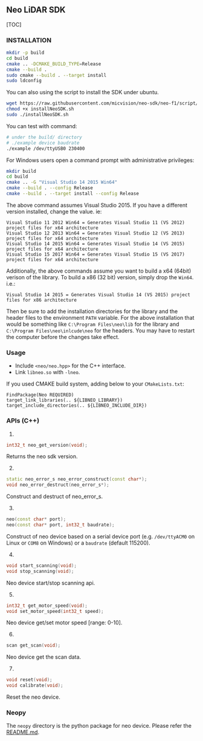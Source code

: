 Neo LiDAR SDK
---
[TOC]

### INSTALLATION

```bash
mkdir -p build
cd build
cmake .. -DCMAKE_BUILD_TYPE=Release
cmake --build .
sudo cmake --build . --target install
sudo ldconfig
```

You can also using the script to install the SDK under ubuntu.

```bash
wget https://raw.githubusercontent.com/micvision/neo-sdk/neo-f1/script/installNeoSDK.sh
chmod +x installNeoSDK.sh
sudo ./installNeoSDK.sh
```

You can test with command:
```bash
# under the build/ directory
# ./example device baudrate
./example /dev/ttyUSB0 230400
```

For Windows users open a command prompt with administrative privileges:

```bash
mkdir build
cd build
cmake .. -G "Visual Studio 14 2015 Win64"
cmake --build . --config Release
cmake --build . --target install --config Release
```

The above command assumes Visual Studio 2015. If you have a different version installed, change the value. ie:

    Visual Studio 11 2012 Win64 = Generates Visual Studio 11 (VS 2012) project files for x64 architecture
    Visual Studio 12 2013 Win64 = Generates Visual Studio 12 (VS 2013) project files for x64 architecture
    Visual Studio 14 2015 Win64 = Generates Visual Studio 14 (VS 2015) project files for x64 architecture
    Visual Studio 15 2017 Win64 = Generates Visual Studio 15 (VS 2017) project files for x64 architecture

Additionally, the above commands assume you want to build a x64 (64bit) verison of the library. To build a x86 (32 bit) version, simply drop the `Win64`. i.e.:

    Visual Studio 14 2015 = Generates Visual Studio 14 (VS 2015) project files for x86 architecture


Then be sure to add the installation directories for the library and the header files to the environment `PATH` variable. For the above installation that would be something like `C:\Program Files\neo\lib` for the library and `C:\Program Files\neo\inlcude\neo` for the headers. You may have to restart the computer before the changes take effect.

### Usage

- Include `<neo/neo.hpp>` for the C++ interface.
- Link `libneo.so` with `-lneo`.

If you used CMAKE build system, adding below to your `CMakeLists.txt`:

    FindPackage(Neo REQUIRED)
    target_link_libraries(.. ${LIBNEO_LIBRARY})
    target_include_directories(.. ${LIBNEO_INCLUDE_DIR})

### APIs (C++)

1. 
``` C++
int32_t neo_get_version(void);
```

Returns the neo sdk version.

2.
``` C++
static neo_error_s neo_error_construct(const char*);
void neo_error_destruct(neo_error_s*);
```

Construct and destruct of neo_error_s.

3.
``` C++
neo(const char* port);
neo(const char* port, int32_t baudrate);
```

Construct of neo device based on a serial device port (e.g. `/dev/ttyACM0` on Linux or `COM8` on Windows)
or a `baudrate` (default 115200).

4.
``` C++
void start_scanning(void);
void stop_scanning(void);
```

Neo device start/stop scanning api.

5.
``` C++
int32_t get_motor_speed(void);
void set_motor_speed(int32_t speed);
```

Neo device get/set motor speed [range: 0-10].

6.
``` C++
scan get_scan(void);
```

Neo device get the scan data.

7.
``` C++
void reset(void);
void calibrate(void);
```

Reset the neo device.

### Neopy

The `neopy` directory is the python package for neo device. Please refer the [README.md](numpy/README.md).

